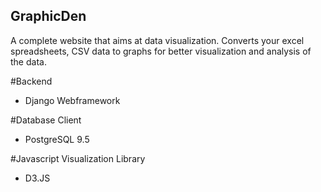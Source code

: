 ## GraphicDen
A complete website that aims at data visualization. 
Converts your excel spreadsheets, CSV data to graphs for better visualization and analysis of the data.

#Backend
- Django Webframework

#Database Client
- PostgreSQL 9.5

#Javascript Visualization Library
- D3.JS


